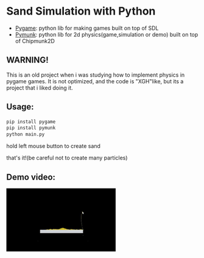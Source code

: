 # Sand Simulation with Python

- [Pygame](https://www.pygame.org/news): python lib for making games built on top of SDL
- [Pymunk](http://www.pymunk.org/en/latest/#): python lib for 2d physics(game,simulation or demo) built on top of Chipmunk2D

## WARNING!
This is an old project when i was studying how to implement physics in pygame games. It is not optimized, and the code is "XGH"like, but its a project that i liked doing it.

## Usage:
```bash
pip install pygame
pip install pymunk
python main.py
```
hold left mouse button to create sand

that's it!(be careful not to create many particles)

## Demo video:

[![video](sand.png)](sand_simulation_video.mp4)




